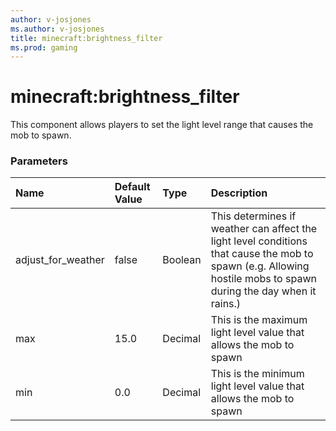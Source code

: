 ```yaml
---
author: v-josjones
ms.author: v-josjones
title: minecraft:brightness_filter
ms.prod: gaming
---
```


# minecraft:brightness_filter

This component allows players to set the light level range that causes the mob to spawn.

### Parameters

|Name |Default Value |Type | Description |
|:-----------|:-----------|:-----------|:-----------|
|adjust_for_weather |false |Boolean |This determines if weather can affect the light level conditions that cause the mob to spawn (e.g. Allowing hostile mobs to spawn during the day when it rains.) |
|max |15.0 |Decimal | This is the maximum light level value that allows the mob to spawn |
|min |0.0 |Decimal |This is the minimum light level value that allows the mob to spawn |

